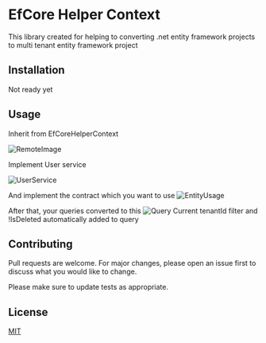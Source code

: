 # EfCore Helper Context

This library created for helping to converting .net entity framework projects to multi tenant entity framework project

## Installation

 Not ready yet 
 
## Usage

Inherit from EfCoreHelperContext

![RemoteImage](https://camo.githubusercontent.com/13ae804923aa0e7d3db0f4c6f5b5d325c7e5560e98658993aecde42d63cd4205/68747470733a2f2f692e6962622e636f2f6733766446546a2f646f776e6c6f61642e706e67)

Implement User service

![UserService](https://camo.githubusercontent.com/08ce2de040df94b248b17422219a02a28a2b969897466d7b044992becc1cf3eb/68747470733a2f2f7777772e6c696e6b706963747572652e636f6d2f712f696e6469722d315f332e706e67)

And implement the contract which you want to use
![EntityUsage](https://camo.githubusercontent.com/4d98749f9602b63161c3f92089ff19aeb5d1f48f9c4b87f81f7c97517b7e88fd/68747470733a2f2f692e6962622e636f2f7730547a336e562f646f776e6c6f61642e706e67)

After that, your queries converted to this 
![Query](https://camo.githubusercontent.com/2541eac1308fd464a0a89f56b39a2a9636a4eb28c745d7c29552dbd0672a6ae6/68747470733a2f2f692e6962622e636f2f78437a706342522f646f776e6c6f61642e706e67)
Current tenantId filter and !IsDeleted automatically added to query

## Contributing
Pull requests are welcome. For major changes, please open an issue first to discuss what you would like to change.

Please make sure to update tests as appropriate.

## License
[MIT](https://choosealicense.com/licenses/mit/)